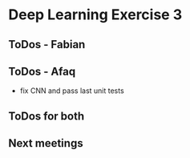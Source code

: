 # Deep Learning Exercise 3
  
## ToDos - Fabian 

## ToDos - Afaq
- fix CNN and pass last unit tests

## ToDos for both

## Next meetings

